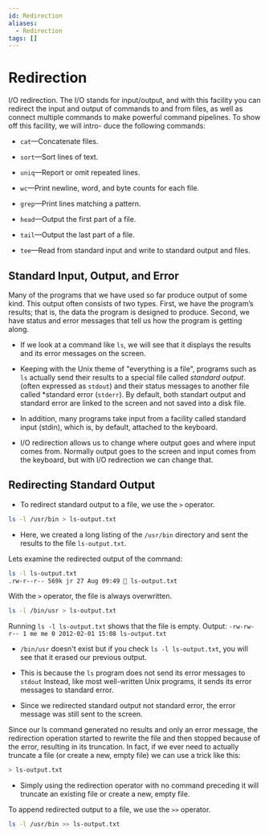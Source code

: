 ```yaml
---
id: Redirection
aliases:
  - Redirection
tags: []
---
```


# Redirection

I/O redirection. The I/O stands for input/output, and with this
facility you can redirect the input and output of
commands to and from files, as well as connect multiple commands to
make powerful command pipelines. To show off this facility, we will intro-
duce the following commands:

- `cat`—Concatenate files.

- `sort`—Sort lines of text.

- `uniq`—Report or omit repeated lines.

- `wc`—Print newline, word, and byte counts for each file.

- `grep`—Print lines matching a pattern.

- `head`—Output the first part of a file.

- `tail`—Output the last part of a file.

- `tee`—Read from standard input and write to standard output and files.

## Standard Input, Output, and Error

Many of the programs that we have used so far produce output of some
kind. This output often consists of two types. First, we have the program’s
results; that is, the data the program is designed to produce. Second, we
have status and error messages that tell us how the program is getting along.

- If we look at a command like `ls`, we will see that it displays the results
  and its error messages on the screen.

- Keeping with the Unix theme of "everything is a file", programs such as `ls`
  actually send their results to a special file called *standard output*.(often
  expressed as `stdout`) and their status messages to another file called
  *standard error (`stderr`). By default, both standart output and standard
  error are linked to the screen and not saved into a disk file.

- In addition, many programs take input from a facility called standard input
(stdin), which is, by default, attached to the keyboard.

- I/O redirection allows us to change where output goes and where input comes
  from. Normally output goes to the screen and input comes from the keyboard,
  but with I/O redirection we can change that.

## Redirecting Standard Output

- To redirect standard output to a file, we use the `>` operator.

```bash
ls -l /usr/bin > ls-output.txt
```
- Here, we created a long listing of the `/usr/bin` directory and sent the
  results to the file `ls-output.txt`.

Lets examine the redirected output of the command:

```bash
ls -l ls-output.txt
.rw-r--r-- 569k jr 27 Aug 09:49  ls-output.txt
```

With the `>` operator, the file is always overwritten.

```bash
ls -l /bin/usr > ls-output.txt
```

Running `ls -l ls-output.txt` shows that the file is empty.
Output:
`-rw-rw-r-- 1 me me 0 2012-02-01 15:08 ls-output.txt`

- `/bin/usr` doesn't exist but if you check `ls -l ls-output.txt`, you will see
  that it erased our previous output.

- This is because the `ls` program does not send its error messages to `stdout`
  Instead, like most well-written Unix programs, it sends its error messages to
  standard error.

- Since we redirected standard output not standard error, the error message was
  still sent to the screen.

Since our ls command generated no results and only an
error message, the redirection operation started to rewrite the file and then
stopped because of the error, resulting in its truncation. In fact, if we ever
need to actually truncate a file (or create a new, empty file) we can use a
trick like this:

```bash
> ls-output.txt
```
- Simply using the redirection operator with no command preceding it will
  truncate an existing file or create a new, empty file.

To append redirected output to a file, we use the `>>` operator.

```bash
ls -l /usr/bin >> ls-output.txt
```
